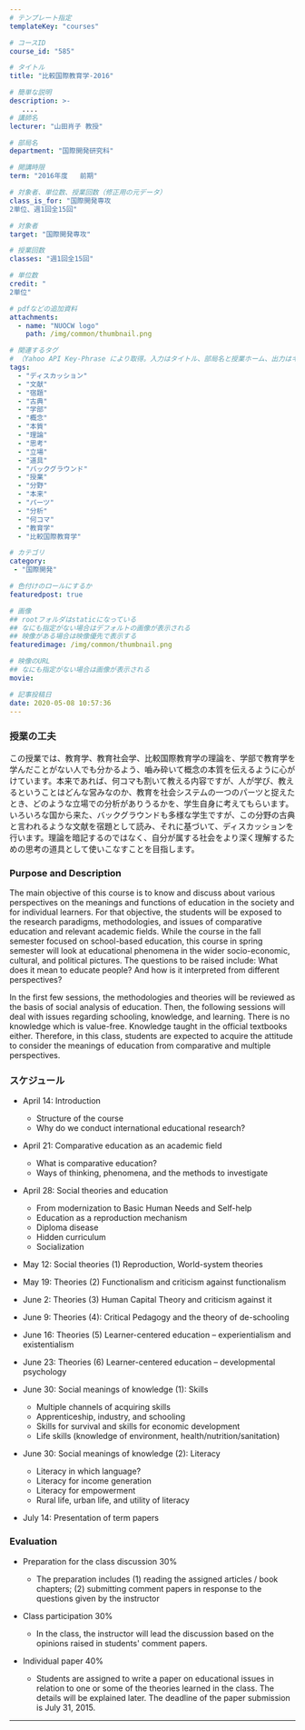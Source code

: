 ```yaml
---
# テンプレート指定
templateKey: "courses"

# コースID
course_id: "585"

# タイトル
title: "比較国際教育学-2016"

# 簡単な説明
description: >-
   ....
# 講師名
lecturer: "山田肖子 教授"

# 部局名
department: "国際開発研究科"

# 開講時限
term: "2016年度	前期"

# 対象者、単位数、授業回数（修正用の元データ）
class_is_for: "国際開発専攻
2単位、週1回全15回"

# 対象者
target: "国際開発専攻"

# 授業回数
classes: "週1回全15回"

# 単位数
credit: "
2単位"

# pdfなどの追加資料
attachments:
  - name: "NUOCW logo" 
    path: /img/common/thumbnail.png

# 関連するタグ
# （Yahoo API Key-Phrase により取得。入力はタイトル、部局名と授業ホーム、出力はキーフレーズ（tags））
tags:
  - "ディスカッション"
  - "文献"
  - "宿題"
  - "古典"
  - "学部"
  - "概念"
  - "本質"
  - "理論"
  - "思考"
  - "立場"
  - "道具"
  - "バックグラウンド"
  - "授業"
  - "分野"
  - "本来"
  - "パーツ"
  - "分析"
  - "何コマ"
  - "教育学"
  - "比較国際教育学"

# カテゴリ
category:
 - "国際開発"

# 色付けのロールにするか
featuredpost: true

# 画像
## rootフォルダはstaticになっている
## なにも指定がない場合はデフォルトの画像が表示される
## 映像がある場合は映像優先で表示する
featuredimage: /img/common/thumbnail.png

# 映像のURL
## なにも指定がない場合は画像が表示される
movie: 

# 記事投稿日
date: 2020-05-08 10:57:36
---
```





### 授業の工夫

 この授業では、教育学、教育社会学、比較国際教育学の理論を、学部で教育学を学んだことがない人でも分かるよう、嚙み砕いて概念の本質を伝えるように心がけています。本来であれば、何コマも割いて教える内容ですが、人が学び、教えるということはどんな営みなのか、教育を社会システムの一つのパーツと捉えたとき、どのような立場での分析がありうるかを、学生自身に考えてもらいます。いろいろな国から来た、バックグラウンドも多様な学生ですが、この分野の古典と言われるような文献を宿題として読み、それに基づいて、ディスカッションを行います。理論を暗記するのではなく、自分が属する社会をより深く理解するための思考の道具として使いこなすことを目指します。







### Purpose and Description

The main objective of this course is to know and discuss about various perspectives on the meanings and functions of education in the society and for individual learners. For that objective, the students will be exposed to the research paradigms, methodologies, and issues of comparative education and relevant academic fields. While the course in the fall semester focused on school-based education, this course in spring semester will look at educational phenomena in the wider socio-economic, cultural, and political pictures. The questions to be raised include: What does it mean to educate people? And how is it interpreted from different perspectives?

In the first few sessions, the methodologies and theories will be reviewed as the basis of social analysis of education. Then, the following sessions will deal with issues regarding schooling, knowledge, and learning. There is no knowledge which is value-free. Knowledge taught in the official textbooks either. Therefore, in this class, students are expected to acquire the attitude to consider the meanings of education from comparative and multiple perspectives.


### スケジュール 

- April 14: Introduction
	- Structure of the course
	- Why do we conduct international educational research?
	
- April 21: Comparative education as an academic field
	- What is comparative education?
	- Ways of thinking, phenomena, and the methods to investigate

- April 28: Social theories and education
	- From modernization to Basic Human Needs and Self-help 
	- Education as a reproduction mechanism
	- Diploma disease
	- Hidden curriculum
	- Socialization

- May 12: Social theories (1) Reproduction, World-system theories

- May 19: Theories (2) Functionalism and criticism against functionalism

- June 2: Theories (3) Human Capital Theory and criticism against it

- June 9: Theories (4): Critical Pedagogy and the theory of de-schooling

- June 16: Theories (5) Learner-centered education – experientialism and existentialism

- June 23: Theories (6) Learner-centered education – developmental psychology

- June 30: Social meanings of knowledge (1): Skills 
	- Multiple channels of acquiring skills
	- Apprenticeship, industry, and schooling
	- Skills for survival and skills for economic development
	- Life skills (knowledge of environment, health/nutrition/sanitation)

- June 30: Social meanings of knowledge (2): Literacy
	- Literacy in which language?
	- Literacy for income generation
	- Literacy for empowerment
	- Rural life, urban life, and utility of literacy

- July 14: Presentation of term papers









### Evaluation

- Preparation for the class discussion 30%

	- The preparation includes (1) reading the assigned articles / book chapters; (2) submitting comment papers in response to the questions given by the instructor
	
- Class participation 30%
	- In the class, the instructor will lead the discussion based on the opinions raised in students' comment papers.
	
- Individual paper	40%
	- Students are assigned to write a paper on educational issues in relation to one or some of the theories learned in the class. The details will be explained later. The deadline of the paper submission is July 31, 2015.






-----